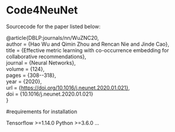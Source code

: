 # Code4NeuNet
Sourcecode for the paper listed below:

@article{DBLP:journals/nn/WuZNC20,                                                                                                                                                
  author    = {Hao Wu and Qimin Zhou and Rencan Nie and Jinde Cao},                                                                                                                
  title     = {Effective metric learning with co-occurrence embedding for collaborative recommendations},                                                                           
  journal   = {Neural Networks},                                                                                                                                                   
  volume    = {124},                                                                                                                                                               
  pages     = {308--318},                                                                                                                                                           
  year      = {2020},                                                                                                                                                              
  url       = {https://doi.org/10.1016/j.neunet.2020.01.021},                                                                                                                      
  doi       = {10.1016/j.neunet.2020.01.021}                                                                                                                                       
}

#requirements for installation

Tensorflow >=1.14.0
Python >=3.6.0
...
